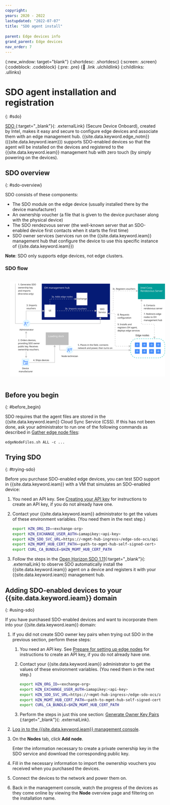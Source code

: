 ```yaml
---
copyright:
years: 2020 - 2022
lastupdated: "2022-07-07"
title: "SDO agent install"

parent: Edge devices info
grand_parent: Edge devices
nav_order: 7
---
```


{:new_window: target="blank"}
{:shortdesc: .shortdesc}
{:screen: .screen}
{:codeblock: .codeblock}
{:pre: .pre}
{:child: .link .ulchildlink}
{:childlinks: .ullinks}

# SDO agent installation and registration
{: #sdo}

[SDO ](https://software.intel.com/en-us/secure-device-onboard){:target="_blank"}{: .externalLink} (Secure Device Onboard), created by Intel, makes it easy and secure to configure edge devices and associate them with an edge management hub. {{site.data.keyword.edge_notm}} ({{site.data.keyword.ieam}}) supports SDO-enabled devices so that the agent will be installed on the devices and registered to the {{site.data.keyword.ieam}} management hub with zero touch (by simply powering on the devices).

## SDO overview
{: #sdo-overview}

SDO consists of these components:

* The SDO module on the edge device (usually installed there by the device manufacturer)
* An ownership voucher (a file that is given to the device purchaser along with the physical device)
* The SDO rendezvous server (the well-known server that an SDO-enabled device first contacts when it starts the first time)
* SDO owner services (services run on the {{site.data.keyword.ieam}} management hub that configure the device to use this specific instance of {{site.data.keyword.ieam}})

**Note**: SDO only supports edge devices, not edge clusters.

### SDO flow

<img src="../images/edge/09_SDO_device_provisioning.svg" style="margin: 3%" alt="SDO installation overview">

## Before you begin
{: #before_begin}

SDO requires that the agent files are stored in the {{site.data.keyword.ieam}} Cloud Sync Service (CSS). If this has not been done, ask your administrator to run one of the following commands as described in [Gather edge node files](../hub/gather_files.md):

  `edgeNodeFiles.sh ALL -c ...`

## Trying SDO
{: #trying-sdo}

Before you purchase SDO-enabled edge devices, you can test SDO support in {{site.data.keyword.ieam}} with a VM that simulates an SDO-enabled device:

1. You need an API key. See [Creating your API key](../hub/prepare_for_edge_nodes.md) for instructions to create an API key, if you do not already have one.

2. Contact your {{site.data.keyword.ieam}} administrator to get the values of these environment variables. (You need them in the next step.)

   ```bash
   export HZN_ORG_ID=<exchange-org>
   export HZN_EXCHANGE_USER_AUTH=iamapikey:<api-key>
   export HZN_SDO_SVC_URL=https://<mgmt-hub-ingress>/edge-sdo-ocs/api
   export HZN_MGMT_HUB_CERT_PATH=<path-to-mgmt-hub-self-signed-cert>
   export CURL_CA_BUNDLE=$HZN_MGMT_HUB_CERT_PATH
   ```

3. Follow the steps in the [Open Horizon SDO 1.11](https://github.com/open-horizon/SDO-support/blob/master/README-1.11.md){:target="_blank"}{: .externalLink} to observe SDO automatically install the {{site.data.keyword.ieam}} agent on a device and registers it with your {{site.data.keyword.ieam}} management hub.

## Adding SDO-enabled devices to your {{site.data.keyword.ieam}} domain
{: #using-sdo}

If you have purchased SDO-enabled devices and want to incorporate them into your {{site.data.keyword.ieam}} domain:

1. If you did not create SDO owner key pairs when trying out SDO in the previous section, perform these steps:

   1. You need an API key. See [Prepare for setting up edge nodes](../hub/prepare_for_edge_nodes.md) for instructions to create an API key, if you do not already have one.

   2. Contact your {{site.data.keyword.ieam}} administrator to get the values of these environment variables. (You need them in the next step.)

      ```bash
      export HZN_ORG_ID=<exchange-org>
      export HZN_EXCHANGE_USER_AUTH=iamapikey:<api-key>
      export HZN_SDO_SVC_URL=https://<mgmt-hub-ingress>/edge-sdo-ocs/api
      export HZN_MGMT_HUB_CERT_PATH=<path-to-mgmt-hub-self-signed-cert>
      export CURL_CA_BUNDLE=$HZN_MGMT_HUB_CERT_PATH
      ```

   3. Perform the steps in just this one section: [Generate Owner Key Pairs ](https://github.com/open-horizon/SDO-support/blob/master/README.md#gen-keypair){:target="_blank"}{: .externalLink}.

2. [Log in to the {{site.data.keyword.ieam}} management console](../console/accessing_ui.md).

3. On the **Nodes** tab, click **Add node**.

   Enter the information necessary to create a private ownership key in the SDO service and download the corresponding public key.

4. Fill in the necessary information to import the ownership vouchers you received when you purchased the devices.

5. Connect the devices to the network and power them on.

6. Back in the management console, watch the progress of the devices as they come online by viewing the **Node** overview page and filtering on the installation name.
